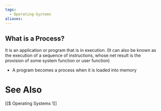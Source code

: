 ```yaml
---
tags:
  - Operating-Systems
aliases:
---
```

## What is a  Process?
It is an application or program that is in execution. (It can also be known as the  execution of a sequence of instructions, whose net result is the provision of some system function or user function)
- A program becomes a process when it is loaded into memory

# See Also
[[$ Operating Systems 1]]